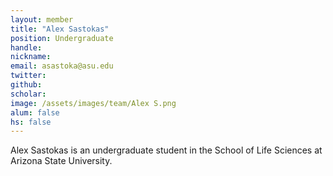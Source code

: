 ```yaml
---
layout: member
title: "Alex Sastokas"
position: Undergraduate
handle: 
nickname: 
email: asastoka@asu.edu 
twitter: 
github: 
scholar: 
image: /assets/images/team/Alex S.png
alum: false
hs: false
---
```

Alex Sastokas is an undergraduate student in the School of Life Sciences at Arizona State University. 